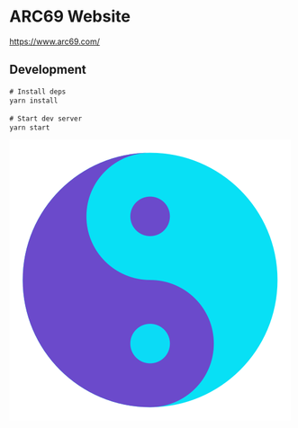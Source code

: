# ARC69 Website

https://www.arc69.com/

## Development

```
# Install deps
yarn install

# Start dev server
yarn start
```

<img src="./images/logo-v1.svg">
